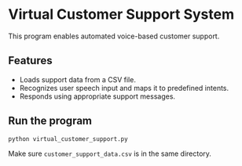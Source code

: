 # Virtual Customer Support System

This program enables automated voice-based customer support.

## Features

- Loads support data from a CSV file.
- Recognizes user speech input and maps it to predefined intents.
- Responds using appropriate support messages.

## Run the program

```bash
python virtual_customer_support.py
```

Make sure `customer_support_data.csv` is in the same directory.
